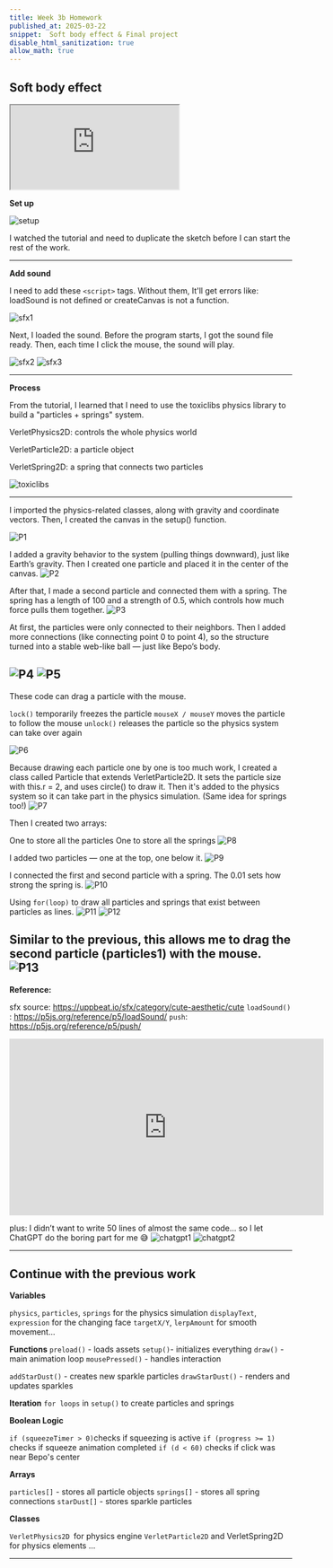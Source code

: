 ```yaml
---
title: Week 3b Homework
published_at: 2025-03-22
snippet:  Soft body effect & Final project
disable_html_sanitization: true
allow_math: true
---
```




## Soft body effect

<iframe class="p5js_canvas" src="https://editor.p5js.org/leah0208/full/uewv5MPau"></iframe>

<script type="module">

const iframes = document.querySelectorAll('.p5js_canvas');

if (iframes.length > 0) {
    iframes.forEach((iframe) => {
        iframe.width  = iframe.parentNode.scrollWidth;
        iframe.height = iframe.width * 9 / 16 + 42;
    });
}

</script>

**Set up**

![setup](/week3/setup.png)

I watched the tutorial and need to duplicate the sketch before I can start the rest of the work.

___
**Add sound**


I need to add these `<script>` tags. Without them, It'll get errors like: loadSound is not defined or createCanvas is not a function.

![sfx1](/week3/sfx1.png)

Next, I loaded the sound. Before the program starts, I got the sound file ready. Then, each time I click the mouse, the sound will play.

![sfx2](/week3/sfx2.png)
![sfx3](/week3/sfx3.png)
___

**Process**

From the tutorial, I learned that I need to use the toxiclibs physics library to build a "particles + springs" system.

VerletPhysics2D: controls the whole physics world

VerletParticle2D: a particle object

VerletSpring2D: a spring that connects two particles

![toxiclibs](/week3/toxiclibs.png)

___

I imported the physics-related classes, along with gravity and coordinate vectors.
Then, I created the canvas in the setup() function.

![P1](/week3/p1.png)

I added a gravity behavior to the system (pulling things downward), just like Earth’s gravity.
Then I created one particle and placed it in the center of the canvas.
![P2](/week3/P2.png)

After that, I made a second particle and connected them with a spring.
The spring has a length of 100 and a strength of 0.5, which controls how much force pulls them together.
![P3](/week3/P3.png)

At first, the particles were only connected to their neighbors.
Then I added more connections (like connecting point 0 to point 4), 
so the structure turned into a stable web-like ball — just like Bepo’s body.

![P4](/week3/P4.png)
![P5](/week3/P5.png)
 ---

These code can drag a particle with the mouse.

`lock()` temporarily freezes the particle
`mouseX / mouseY` moves the particle to follow the mouse
`unlock()` releases the particle so the physics system can take over again

![P6](/week3/P6.png)


Because drawing each particle one by one is too much work, I created a class called Particle that extends VerletParticle2D.
It sets the particle size with this.r = 2, and uses circle() to draw it.
Then it's added to the physics system so it can take part in the physics simulation. (Same idea for springs too!)
![P7](/week3/P7.png)

Then I created two arrays:

One to store all the particles
One to store all the springs 
![P8](/week3/P8.png)

I added two particles — one at the top, one below it.
![P9](/week3/P9.png)

I connected the first and second particle with a spring.
The 0.01 sets how strong the spring is.
![P10](/week3/P10.png)

 Using `for(loop)` to draw all particles and springs that exist between particles as lines.
 ![P11](/week3/P11.png)
 ![P12](/week3/P12.png)

 Similar to the previous, this allows me to drag the second particle (particles1) with the mouse.
  ![P13](/week3/P13.png)
 ---

**Reference:**

 sfx source: https://uppbeat.io/sfx/category/cute-aesthetic/cute
`loadSound()` : https://p5js.org/reference/p5/loadSound/
`push`: https://p5js.org/reference/p5/push/
<iframe width="560" height="315" src="https://www.youtube.com/embed/IxdGyqhppis?si=S3RpXbJYvvHGOW8a" title="YouTube video player" frameborder="0" allow="accelerometer; autoplay; clipboard-write; encrypted-media; gyroscope; picture-in-picture; web-share" referrerpolicy="strict-origin-when-cross-origin" allowfullscreen></iframe>

plus: I didn’t want to write 50 lines of almost the same code... so I let ChatGPT do the boring part for me 😅
  ![chatgpt1](/week3/chatgpt1.png)
  ![chatgpt2](/week3/chatgpt2.png)

---
## Continue with the previous work

**Variables**

`physics`, `particles`, `springs` for the physics simulation
`displayText`, `expression` for the changing face
`targetX/Y`, `lerpAmount` for smooth movement...

**Functions**
`preload()` - loads assets
`setup()`- initializes everything
`draw()` - main animation loop
`mousePressed()` - handles interaction

`addStarDust()` - creates new sparkle particles
`drawStarDust()` - renders and updates sparkles


**Iteration**
`for loops` in `setup()` to create particles and springs


**Boolean Logic**

`if (squeezeTimer > 0)`checks if squeezing is active
`if (progress >= 1)` checks if squeeze animation completed
`if (d < 60)` checks if click was near Bepo's center

**Arrays**

`particles[]` - stores all particle objects
`springs[]` - stores all spring connections
`starDust[]` - stores sparkle particles

**Classes**

`VerletPhysics2D `for physics engine
`VerletParticle2D` and VerletSpring2D for physics elements
...







____________________________________________________________
